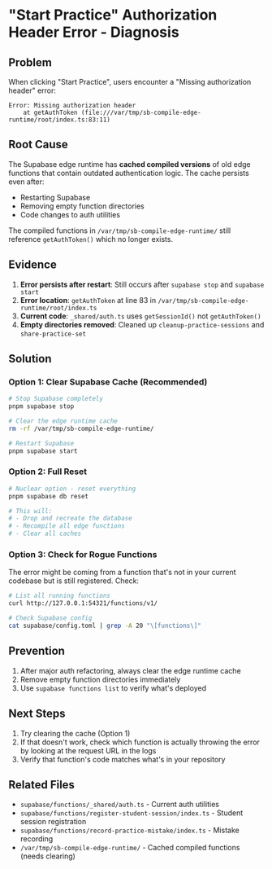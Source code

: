 # "Start Practice" Authorization Header Error - Diagnosis

## Problem
When clicking "Start Practice", users encounter a "Missing authorization header" error:

```
Error: Missing authorization header
    at getAuthToken (file:///var/tmp/sb-compile-edge-runtime/root/index.ts:83:11)
```

## Root Cause
The Supabase edge runtime has **cached compiled versions** of old edge functions that contain outdated authentication logic. The cache persists even after:
- Restarting Supabase
- Removing empty function directories
- Code changes to auth utilities

The compiled functions in `/var/tmp/sb-compile-edge-runtime/` still reference `getAuthToken()` which no longer exists.

## Evidence
1. **Error persists after restart**: Still occurs after `supabase stop` and `supabase start`
2. **Error location**: `getAuthToken` at line 83 in `/var/tmp/sb-compile-edge-runtime/root/index.ts`
3. **Current code**: `_shared/auth.ts` uses `getSessionId()` not `getAuthToken()`
4. **Empty directories removed**: Cleaned up `cleanup-practice-sessions` and `share-practice-set`

## Solution

### Option 1: Clear Supabase Cache (Recommended)
```bash
# Stop Supabase completely
pnpm supabase stop

# Clear the edge runtime cache
rm -rf /var/tmp/sb-compile-edge-runtime/

# Restart Supabase
pnpm supabase start
```

### Option 2: Full Reset
```bash
# Nuclear option - reset everything
pnpm supabase db reset

# This will:
# - Drop and recreate the database
# - Recompile all edge functions
# - Clear all caches
```

### Option 3: Check for Rogue Functions
The error might be coming from a function that's not in your current codebase but is still registered. Check:

```bash
# List all running functions
curl http://127.0.0.1:54321/functions/v1/

# Check Supabase config
cat supabase/config.toml | grep -A 20 "\[functions\]"
```

## Prevention
1. After major auth refactoring, always clear the edge runtime cache
2. Remove empty function directories immediately
3. Use `supabase functions list` to verify what's deployed

## Next Steps
1. Try clearing the cache (Option 1)
2. If that doesn't work, check which function is actually throwing the error by looking at the request URL in the logs
3. Verify that function's code matches what's in your repository

## Related Files
- `supabase/functions/_shared/auth.ts` - Current auth utilities
- `supabase/functions/register-student-session/index.ts` - Student session registration
- `supabase/functions/record-practice-mistake/index.ts` - Mistake recording
- `/var/tmp/sb-compile-edge-runtime/` - Cached compiled functions (needs clearing)

